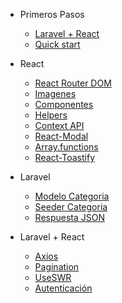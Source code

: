 
- Primeros Pasos

  - [Laravel + React](md/1-Laravel-react.md)
  - [Quick start](md/2-quickstart.md)

- React
  - [React Router DOM](md/3-ReactRouterDOM.md)
  - [Imagenes](md/4-Imagenes.md)
  - [Componentes](md/5-components.md)
  - [Helpers](md/6-helpers.md)
  - [Context API](md/7-context.md)
  - [React-Modal](md/8-react-modal.md)
  - [Array.functions](md/9-array-functions.md)
  - [React-Toastify](md/10-react-toastify.md)

- Laravel
  - [Modelo Categoria](md/11-laravel-modelo.md)
  - [Seeder Categoria](md/12-seeder.md)
  - [Respuesta JSON](md/13-api.md)

- Laravel + React
  - [Axios](md/14-axios.md)
  - [Pagination](md/15-pagination.md)
  - [UseSWR](md/16-swr.md)
  - [Autenticación](md/17-auth.md)